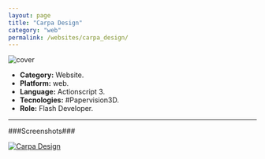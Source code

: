 ```yaml
---
layout: page
title: "Carpa Design"
category: "web"
permalink: /websites/carpa_design/
---
```


![cover]({{site.baseurl}}/images/thumb/thumb_carpa_design.jpeg)

+ **Category:** Website.
+ **Platform:** web.
+ **Language:** Actionscript 3.
+ **Tecnologies:** #Papervision3D.
+ **Role:** Flash Developer.

* * *

###Screenshots###

[![Carpa Design]({{site.baseurl}}/images/screenshots/web_carpa_design.png)]({{site.baseurl}}/images/screenshots/web_carpa_design.png)